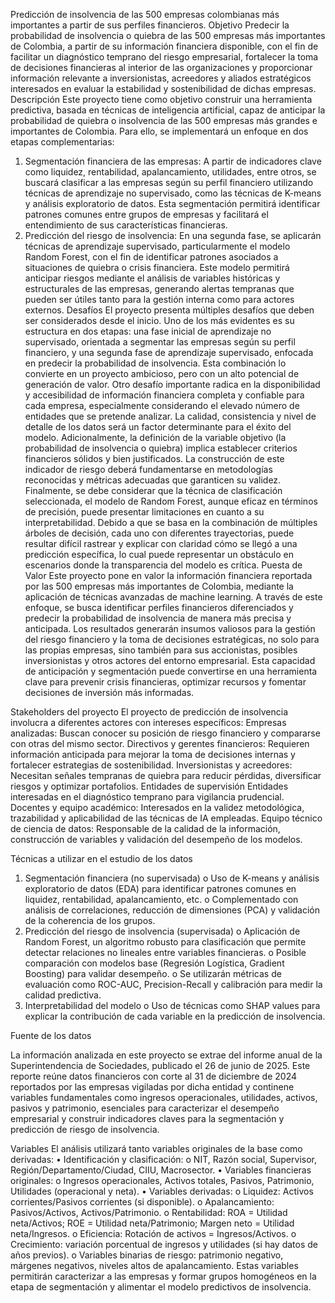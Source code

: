 Predicción de insolvencia de las 500 empresas colombianas más importantes a partir de sus perfiles financieros.
Objetivo
Predecir la probabilidad de insolvencia o quiebra de las 500 empresas más importantes de Colombia, a partir de su información financiera disponible, con el fin de facilitar un diagnóstico temprano del riesgo empresarial, fortalecer la toma de decisiones financieras al interior de las organizaciones y proporcionar información relevante a inversionistas, acreedores y aliados estratégicos interesados en evaluar la estabilidad y sostenibilidad de dichas empresas.
Descripción
Este proyecto tiene como objetivo construir una herramienta predictiva, basada en técnicas de inteligencia artificial, capaz de anticipar la probabilidad de quiebra o insolvencia de las 500 empresas más grandes e importantes de Colombia. Para ello, se implementará un enfoque en dos etapas complementarias:
1.	Segmentación financiera de las empresas: A partir de indicadores clave como liquidez, rentabilidad, apalancamiento, utilidades, entre otros, se buscará clasificar a las empresas según su perfil financiero utilizando técnicas de aprendizaje no supervisado, como las técnicas de K-means y análisis exploratorio de datos. Esta segmentación permitirá identificar patrones comunes entre grupos de empresas y facilitará el entendimiento de sus características financieras.
2.	Predicción del riesgo de insolvencia: En una segunda fase, se aplicarán técnicas de aprendizaje supervisado, particularmente el modelo Random Forest, con el fin de identificar patrones asociados a situaciones de quiebra o crisis financiera. Este modelo permitirá anticipar riesgos mediante el análisis de variables históricas y estructurales de las empresas, generando alertas tempranas que pueden ser útiles tanto para la gestión interna como para actores externos.
Desafíos
El proyecto presenta múltiples desafíos que deben ser considerados desde el inicio. Uno de los más evidentes es su estructura en dos etapas: una fase inicial de aprendizaje no supervisado, orientada a segmentar las empresas según su perfil financiero, y una segunda fase de aprendizaje supervisado, enfocada en predecir la probabilidad de insolvencia. Esta combinación lo convierte en un proyecto ambicioso, pero con un alto potencial de generación de valor.
Otro desafío importante radica en la disponibilidad y accesibilidad de información financiera completa y confiable para cada empresa, especialmente considerando el elevado número de entidades que se pretende analizar. La calidad, consistencia y nivel de detalle de los datos será un factor determinante para el éxito del modelo.
Adicionalmente, la definición de la variable objetivo (la probabilidad de insolvencia o quiebra) implica establecer criterios financieros sólidos y bien justificados. La construcción de este indicador de riesgo deberá fundamentarse en metodologías reconocidas y métricas adecuadas que garanticen su validez.
Finalmente, se debe considerar que la técnica de clasificación seleccionada, el modelo de Random Forest, aunque eficaz en términos de precisión, puede presentar limitaciones en cuanto a su interpretabilidad. Debido a que se basa en la combinación de múltiples árboles de decisión, cada uno con diferentes trayectorias, puede resultar difícil rastrear y explicar con claridad cómo se llegó a una predicción específica, lo cual puede representar un obstáculo en escenarios donde la transparencia del modelo es crítica.
Puesta de Valor
Este proyecto pone en valor la información financiera reportada por las 500 empresas más importantes de Colombia, mediante la aplicación de técnicas avanzadas de machine learning. A través de este enfoque, se busca identificar perfiles financieros diferenciados y predecir la probabilidad de insolvencia de manera más precisa y anticipada.
Los resultados generarán insumos valiosos para la gestión del riesgo financiero y la toma de decisiones estratégicas, no solo para las propias empresas, sino también para sus accionistas, posibles inversionistas y otros actores del entorno empresarial. Esta capacidad de anticipación y segmentación puede convertirse en una herramienta clave para prevenir crisis financieras, optimizar recursos y fomentar decisiones de inversión más informadas.

Stakeholders del proyecto
El proyecto de predicción de insolvencia involucra a diferentes actores con intereses específicos:
Empresas analizadas: Buscan conocer su posición de riesgo financiero y compararse con otras del mismo sector.
Directivos y gerentes financieros: Requieren información anticipada para mejorar la toma de decisiones internas y fortalecer estrategias de sostenibilidad.
Inversionistas y acreedores: Necesitan señales tempranas de quiebra para reducir pérdidas, diversificar riesgos y optimizar portafolios.
Entidades de supervisión Entidades interesadas en el diagnóstico temprano para vigilancia prudencial.
Docentes y equipo académico: Interesados en la validez metodológica, trazabilidad y aplicabilidad de las técnicas de IA empleadas.
Equipo técnico de ciencia de datos: Responsable de la calidad de la información, construcción de variables y validación del desempeño de los modelos.

Técnicas a utilizar en el estudio de los datos
1.	Segmentación financiera (no supervisada)
o	Uso de K-means y análisis exploratorio de datos (EDA) para identificar patrones comunes en liquidez, rentabilidad, apalancamiento, etc.
o	Complementado con análisis de correlaciones, reducción de dimensiones (PCA) y validación de la coherencia de los grupos.
2.	Predicción del riesgo de insolvencia (supervisada)
o	Aplicación de Random Forest, un algoritmo robusto para clasificación que permite detectar relaciones no lineales entre variables financieras.
o	Posible comparación con modelos base (Regresión Logística, Gradient Boosting) para validar desempeño.
o	Se utilizarán métricas de evaluación como ROC-AUC, Precision-Recall y calibración para medir la calidad predictiva.
3.	Interpretabilidad del modelo
o	Uso de técnicas como SHAP values para explicar la contribución de cada variable en la predicción de insolvencia.

Fuente de los datos

La información analizada en este proyecto se extrae del informe anual de la Superintendencia de Sociedades, publicado el 26 de junio de 2025. Este reporte reúne datos financieros con corte al 31 de diciembre de 2024 reportados por las empresas vigiladas por dicha entidad y continene variables fundamentales como ingresos operacionales, utilidades, activos, pasivos y patrimonio, esenciales para caracterizar el desempeño empresarial y construir indicadores claves para la segmentación y predicción de riesgo de insolvencia.

Variables 
El análisis utilizará tanto variables originales de la base como derivadas:
•	Identificación y clasificación:
o	NIT, Razón social, Supervisor, Región/Departamento/Ciudad, CIIU, Macrosector.
•	Variables financieras originales:
o	Ingresos operacionales, Activos totales, Pasivos, Patrimonio, Utilidades (operacional y neta).
•	Variables derivadas:
o	Liquidez: Activos corrientes/Pasivos corrientes (si disponible).
o	Apalancamiento: Pasivos/Activos, Activos/Patrimonio.
o	Rentabilidad: ROA = Utilidad neta/Activos; ROE = Utilidad neta/Patrimonio; Margen neto = Utilidad neta/Ingresos.
o	Eficiencia: Rotación de activos = Ingresos/Activos.
o	Crecimiento: variación porcentual de ingresos y utilidades (si hay datos de años previos).
o	Variables binarias de riesgo: patrimonio negativo, márgenes negativos, niveles altos de apalancamiento.
Estas variables permitirán caracterizar a las empresas y formar grupos homogéneos en la etapa de segmentación y alimentar el modelo predictivos de insolvencia.
